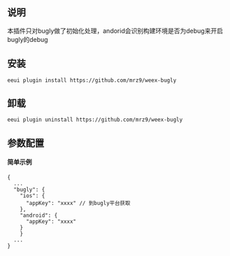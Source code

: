 
## 说明
本插件只对bugly做了初始化处理，andorid会识别构建环境是否为debug来开启bugly的debug

## 安装

```shell script
eeui plugin install https://github.com/mrz9/weex-bugly
```

## 卸载

```shell script
eeui plugin uninstall https://github.com/mrz9/weex-bugly
```

## 参数配置


#### 简单示例

```
{
  ...
  "bugly": {
    "ios": {
      "appKey": "xxxx" // 到bugly平台获取
    },
    "android": {
      "appKey": "xxxx"
    }
	}
  ...
}
```